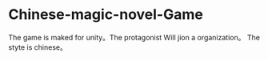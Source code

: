 # Chinese-magic-novel-Game
The game is maked for unity。The protagonist Will jion a organization。 The styte is chinese。
